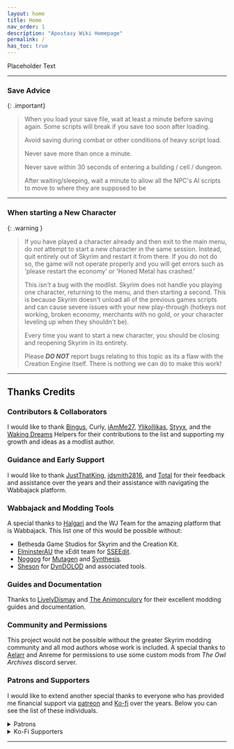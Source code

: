 ```yaml
---
layout: home
title: Home
nav_order: 1
description: "Apostasy Wiki Homepage"
permalink: /
has_toc: true
---
```


Placeholder Text

---

### Save Advice

{: .important}
>
> When you load your save file, wait at least a minute before saving again. Some scripts will break if you save too soon after loading.
>
> Avoid saving during combat or other conditions of heavy script load.
>
> Never save more than once a minute.
>
> Never save within 30 seconds of entering a building / cell / dungeon.
>
> After waiting/sleeping, wait a minute to allow all the NPC's AI scripts to move to where they are supposed to be

---

### When starting a New Character

{: .warning } 
> If you have played a character already and then exit to the main menu, do _not_ attempt to start a new character in the same session. Instead, quit entirely out of Skyrim and restart it from there. If you do not do so, the game will not operate properly and you will get errors such as 'please restart the economy' or 'Honed Metal has crashed.'
>
> This *isn't* a bug with the modlist. Skyrim does not handle you playing one character, returning to the menu, and then starting a second. This is because Skyrim doesn't unload all of the previous games scripts and can cause severe issues with your new play-through (hotkeys not working, broken economy, merchants with no gold, or your character leveling up when they shouldn't be).
>
> Every time you want to start a new character, you should be closing and reopening Skyrim in its entirety.
>
> Please ***DO NOT*** report bugs relating to this topic as its a flaw with the Creation Engine itself. There is nothing we can do to make this work!

---

## Thanks Credits

### Contributors & Collaborators

I would like to thank [Bingus](https://next.nexusmods.com/profile/bingusthecatto/about-me), Curly, [iAmMe27](https://ko-fi.com/iamme27), [Ylikollikas](https://next.nexusmods.com/profile/Ylikollikas), [Styyx](https://github.com/Styyx1), and the [Waking Dreams](https://discord.gg/4WwqfK5yHg) Helpers for their contributions to the list and supporting my growth and ideas as a modlist author.

### Guidance and Early Support

I would like to thank [JustThatKing](https://next.nexusmods.com/profile/JustThatKing/about-me), [jdsmith2816](https://next.nexusmods.com/profile/jdsmith2816/about-me), and [Total](https://github.com/NotTotal) for their feedback and assistance over the years and their assistance with navigating the Wabbajack platform.

### Wabbajack and Modding Tools

A special thanks to [Halgari](https://www.nexusmods.com/skyrimspecialedition/users/17252164) and the WJ Team for the amazing platform that is Wabbajack. This list one of this would be possible without:
 -  Bethesda Game Studios for Skyrim and the Creation Kit.
 - [ElminsterAU](https://www.patreon.com/ElminsterAU) the xEdit team for [SSEEdit](https://www.nexusmods.com/skyrimspecialedition/mods/164).
 - [Noggog](https://www.nexusmods.com/skyrim/users/862590) for [Mutagen](https://github.com/Mutagen-Modding) and [Synthesis](https://github.com/Mutagen-Modding/Synthesis).
 - [Sheson](https://ko-fi.com/sheson) for [DynDOLOD](https://dyndolod.info/) and associated tools.


### Guides and Documentation

Thanks to [LivelyDismay](https://github.com/LivelyDismay) and [The Animonculory](https://github.com/The-Animonculory) for their excellent modding guides and documentation.

### Community and Permissions
This project would not be possible without the greater Skyrim modding community and all mod authors whose work is included. A special thanks to [Aelarr](https://www.nexusmods.com/skyrim/users/6843757) and Anreme for permissions to use some custom mods from *The Owl Archives* discord server.

### Patrons and Supporters

I would like to extend another special thanks to everyone who has provided me financial support via [patreon](https://www.patreon.com/aljoxo) and [Ko-fi](https://ko-fi.com/aljoxo) over the years. Below you can see the list of these individuals.

<details markdown="block">
  <summary>
     Patrons
  </summary>
  In order of date joined:
   - Mgde12  
   - D1Z4STR   
   - 半蔵 内倉   
   - Kepler  
   - Hencoat   
   - nostalgic.wave   
   - EnragedHamster  
   - unclemestor  
   - snowpeachcherry   
   - Charlie Kriech  
   - Durgenage  
   - Pacifist Fist   
   - Don Maker  
   - Russell Collins   
   - Oresh   Danimals  
   - Monko  
   - Anehum   
   - hildocean   
   - The Unattested Wombat   
   - Ola Nordman   
   - Regista433   
   - Jaron Scotland   
   - King_Sheogorath   
   - TheRyge   
   - Shakes   
   - highchae   
   - Robbie   
   - cowbellhero55   
   - Geero   
   - JAYDENCITO   
   - Nehellena   
   - Mysthey   
   - Echo   
   - Scott MacLeod   
   - Exanima   
   - Thundertube   
   - LELUGOLELU   
   - ravenlake   
   - Paultinich   
   - icaruscien   
   - Oracraen   
   - Lykk3   
   - VillainousJ   
   - Micheal Hamm   
   - netwolff   
   - Nico   
   - G1Broheim   
   - sweeper240   
   - calcteacher   
   - Ark   
   - Zenity   
   - Zolleu   
   - medmen   
   - jaimey19   
   - Redwyne   
   - Thrash Wizard   
   - Baumalein   
   - Serge   
   - lorifey   
   - TripleDoubleRuss0   
   - De Wijswolf   
   - FightForge   
   - NaNo0408   
   - DrukenReaps   
   - Yunoronio   
   - Diseenith   
   - Adam Wasiura
</details>

<details markdown="block">
  <summary>
     Ko-Fi Supporters
  </summary>
  In alphabetical order: 
   - adorion1981   
   - aexilkv   
   - Alex H.   
   - AlphaGhost47   
   - ambo   
   - Ananta   
   - annakins   
   - Atlas   
   - bigmact   
   - Blade   
   - BlueBeagle   
   - Bubborus   
   - Chef Nicnaq   
   - Child_of_Sithis   
   - Danimals   
   - derbaer   
   - derkaenaz   
   - DevZan   
   - Don Maker   
   - doombot117   
   - E2J   
   - Elendil   
   - EnragedHamster   
   - FalseRealism   
   - Felivath   
   - Forsaken Jing   
   - freshr   
   - FutureWorld   
   - Gous   
   - Gremlin   
   - hedich   
   - Hencoat   
   - Jeremy   
   - Joey   
   - JoeyFlow   
   - JollyTheRancher   
   - Julian   
   - JXEYES   
   - Kannon555   
   - kanpeki   
   - Kathie Murphy   
   - Kiqing   
   - Lunaros   
   - Maelstrom   
   - Makk   
   - Mgde12   
   - Mike   
   - Modux   
   - Monko   
   - nana   
   - Nehellena   
   - netwolff   
   - orca   
   - paulogrupp   
   - Psyguyy   
   - Recklessness   
   - rezthe0one   
   - Rick   
   - Roxiie   
   - SaddestNoddles   
   - shallow_green   
   - skylion   
   - SkullManEXE   
   - Soloist   
   - Steve   
   - Stryn   
   - Tamanaki   
   - TazerReloaded   
   - thefrogwithnoname   
   - thepotion   
   - Thomas Brack   
   - Tom Curran   
   - tyler   
   - tyrotoxism   
   - Victoriam   
   - Won Pham   
   - WoWZaton   
   - Xtremza   
   - Zhijia   
   - zidan
</details>

----
